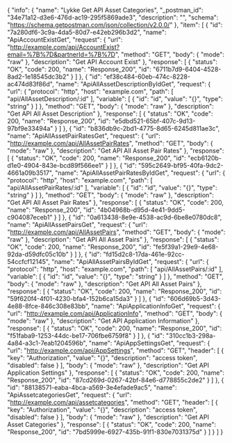 {
  "info": {
    "name": "Lykke Get API Asset Categories",
    "_postman_id": "34e71a12-d3e6-476d-ac19-295f5869ade3",
    "description": "",
    "schema": "https://schema.getpostman.com/json/collection/v2.0.0/"
  },
  "item": [
    {
      "id": "7a280df6-3c9a-4da5-80d7-e42eb296b3d2",
      "name": "ApiAccountExistGet",
      "request": {
        "url": "http://example.com/api/AccountExist?email=%7B%7D&partnerId=%7B%7D",
        "method": "GET",
        "body": {
          "mode": "raw"
        },
        "description": "Get API Account Exist"
      },
      "response": [
        {
          "status": "OK",
          "code": 200,
          "name": "Response_200",
          "id": "6711b7d9-6404-4528-8ad2-1e18545dc3b2"
        }
      ]
    },
    {
      "id": "ef38c484-60eb-474c-8228-ac474d83f86d",
      "name": "ApiAllAssetDescriptionByIdGet",
      "request": {
        "url": {
          "protocol": "http",
          "host": "example.com",
          "path": [
            "api/AllAssetDescription/:id"
          ],
          "variable": [
            {
              "id": "id",
              "value": "{}",
              "type": "string"
            }
          ]
        },
        "method": "GET",
        "body": {
          "mode": "raw"
        },
        "description": "Get API All Asset Description"
      },
      "response": [
        {
          "status": "OK",
          "code": 200,
          "name": "Response_200",
          "id": "e5dbd521-65bf-407c-9d13-97bf9e33494a"
        }
      ]
    },
    {
      "id": "b836db9c-2bd1-4775-8d65-6245d811ae3c",
      "name": "ApiAllAssetPairRatesGet",
      "request": {
        "url": "http://example.com/api/AllAssetPairRates",
        "method": "GET",
        "body": {
          "mode": "raw"
        },
        "description": "Get API All Asset Pair Rates"
      },
      "response": [
        {
          "status": "OK",
          "code": 200,
          "name": "Response_200",
          "id": "ecb6120b-d1e0-4904-843e-bcd89f566ee1"
        }
      ]
    },
    {
      "id": "595c2649-bf95-40fa-9dc2-4661a09b3517",
      "name": "ApiAllAssetPairRatesByIdGet",
      "request": {
        "url": {
          "protocol": "http",
          "host": "example.com",
          "path": [
            "api/AllAssetPairRates/:id"
          ],
          "variable": [
            {
              "id": "id",
              "value": "{}",
              "type": "string"
            }
          ]
        },
        "method": "GET",
        "body": {
          "mode": "raw"
        },
        "description": "Get API All Asset Pair Rates"
      },
      "response": [
        {
          "status": "OK",
          "code": 200,
          "name": "Response_200",
          "id": "4b04968b-d95d-4e41-9dd5-c904087eceb1"
        }
      ]
    },
    {
      "id": "0a613438-8e9e-4538-ac9d-6be8e0780dc8",
      "name": "ApiAllAssetPairsGet",
      "request": {
        "url": "http://example.com/api/AllAssetPairs",
        "method": "GET",
        "body": {
          "mode": "raw"
        },
        "description": "Get API All Asset Pairs"
      },
      "response": [
        {
          "status": "OK",
          "code": 200,
          "name": "Response_200",
          "id": "fe5f39a1-29e9-4e68-92da-d59dfc05c10b"
        }
      ]
    },
    {
      "id": "fd15d2c8-17da-461e-92cc-54ccfcf12145",
      "name": "ApiAllAssetPairsByIdGet",
      "request": {
        "url": {
          "protocol": "http",
          "host": "example.com",
          "path": [
            "api/AllAssetPairs/:id"
          ],
          "variable": [
            {
              "id": "id",
              "value": "{}",
              "type": "string"
            }
          ]
        },
        "method": "GET",
        "body": {
          "mode": "raw"
        },
        "description": "Get API All Asset Pairs"
      },
      "response": [
        {
          "status": "OK",
          "code": 200,
          "name": "Response_200",
          "id": "59f620f4-4f01-4230-bfa4-152b6ca15da3"
        }
      ]
    },
    {
      "id": "606d69b5-3d43-4e88-8fce-846c308e83bb",
      "name": "ApiApplicationInfoGet",
      "request": {
        "url": "http://example.com/api/ApplicationInfo",
        "method": "GET",
        "body": {
          "mode": "raw"
        },
        "description": "Get API Application Information"
      },
      "response": [
        {
          "status": "OK",
          "code": 200,
          "name": "Response_200",
          "id": "f51faba9-1253-44dc-be17-706fbe6759f8"
        }
      ]
    },
    {
      "id": "310cc1b3-298a-4a84-a3c1-7eab1204596b",
      "name": "ApiAppSettingsGet",
      "request": {
        "url": "http://example.com/api/AppSettings",
        "method": "GET",
        "header": [
          {
            "key": "Authorization",
            "value": "{}",
            "description": "access token",
            "disabled": false
          }
        ],
        "body": {
          "mode": "raw"
        },
        "description": "Get API Application Settings"
      },
      "response": [
        {
          "status": "OK",
          "code": 200,
          "name": "Response_200",
          "id": "87cd269d-0267-42bf-84e6-d778855c2de2"
        }
      ]
    },
    {
      "id": "88138571-eaba-4bca-a569-3e4efade9ac5",
      "name": "ApiAssetcategoriesGet",
      "request": {
        "url": "http://example.com/api/assetcategories",
        "method": "GET",
        "header": [
          {
            "key": "Authorization",
            "value": "{}",
            "description": "access token",
            "disabled": false
          }
        ],
        "body": {
          "mode": "raw"
        },
        "description": "Get API Asset Categories"
      },
      "response": [
        {
          "status": "OK",
          "code": 200,
          "name": "Response_200",
          "id": "7bd5999e-6927-435b-91f1-830e7031375d"
        }
      ]
    }
  ]
}